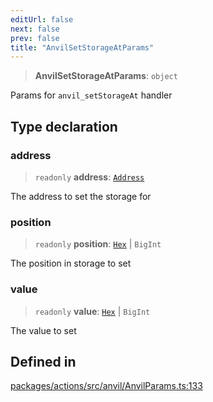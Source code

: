 ```yaml
---
editUrl: false
next: false
prev: false
title: "AnvilSetStorageAtParams"
---
```


> **AnvilSetStorageAtParams**: `object`

Params for `anvil_setStorageAt` handler

## Type declaration

### address

> `readonly` **address**: [`Address`](/reference/tevm/actions/type-aliases/address/)

The address to set the storage for

### position

> `readonly` **position**: [`Hex`](/reference/tevm/actions/type-aliases/hex/) \| `BigInt`

The position in storage to set

### value

> `readonly` **value**: [`Hex`](/reference/tevm/actions/type-aliases/hex/) \| `BigInt`

The value to set

## Defined in

[packages/actions/src/anvil/AnvilParams.ts:133](https://github.com/qbzzt/tevm-monorepo/blob/main/packages/actions/src/anvil/AnvilParams.ts#L133)

